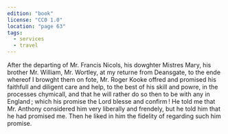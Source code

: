 ```yaml
---
edition: "book"
license: "CC0 1.0"
location: "page 63"
tags:
  - services
  - travel
---
```

After
the departing of Mr. Francis Nicols, his dowghter Mistres Mary,
his brother Mr. William, Mr. Wortley, at my returne from
Deansgate, to the ende whereof I browght them on fote, Mr. Roger
Kooke offred and promised his faithfull and diligent care and
help, to the best of his skill and powre, in the processes
chymicall, and that he will rather do so then to be with any in
England ; which his promise the Lord blesse and confirm ! He told
me that Mr. Anthony considered him very liberally and frendely,
but he told him that he had promised me. Then he liked in him
the fidelity of regarding such him promise.

